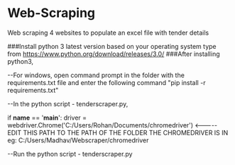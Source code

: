 # Web-Scraping
Web scraping 4 websites to populate an excel file with tender details

###Install python 3 latest version based on your operating system type from https://www.python.org/download/releases/3.0/
###After installing python3,

--For windows, open command prompt in the folder with the requirements.txt file and enter the following command "pip install -r requirements.txt"

--In the python script - tenderscraper.py,

if __name__ == '__main__':
	driver = webdriver.Chrome('C:/Users/Rohan/Documents/chromedriver') <----- EDIT THIS PATH TO THE PATH OF THE FOLDER THE CHROMEDRIVER IS IN 
eg: C:/Users/Madhav/Webscraper/chromedriver

--Run the python script - tenderscraper.py
